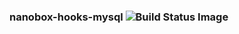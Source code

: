 ### nanobox-hooks-mysql ![Build Status Image](https://travis-ci.org/nanobox-io/nanobox-hooks-mysql.svg)